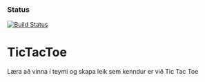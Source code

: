 ### Status
[![Build Status](https://travis-ci.org/HIGGEES/TicTacToe.svg)](https://travis-ci.org/HIGGEES/TicTacToe)

TicTacToe
=========

Læra að vinna í teymi og skapa leik sem kenndur er við Tic Tac Toe
